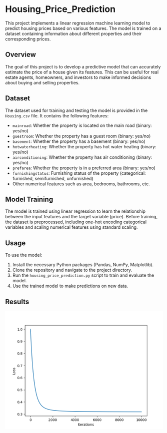 # Housing_Price_Prediction
This project implements a linear regression machine learning model to predict housing prices based on various features. The model is trained on a dataset containing information about different properties and their corresponding prices.

## Overview

The goal of this project is to develop a predictive model that can accurately estimate the price of a house given its features. This can be useful for real estate agents, homeowners, and investors to make informed decisions about buying and selling properties.

## Dataset

The dataset used for training and testing the model is provided in the `Housing.csv` file. It contains the following features:

- `mainroad`: Whether the property is located on the main road (binary: yes/no)
- `guestroom`: Whether the property has a guest room (binary: yes/no)
- `basement`: Whether the property has a basement (binary: yes/no)
- `hotwaterheating`: Whether the property has hot water heating (binary: yes/no)
- `airconditioning`: Whether the property has air conditioning (binary: yes/no)
- `prefarea`: Whether the property is in a preferred area (binary: yes/no)
- `furnishingstatus`: Furnishing status of the property (categorical: furnished, semifurnished, unfurnished)
- Other numerical features such as area, bedrooms, bathrooms, etc.

## Model Training

The model is trained using linear regression to learn the relationship between the input features and the target variable (price). Before training, the dataset is preprocessed, including one-hot encoding categorical variables and scaling numerical features using standard scaling.

## Usage

To use the model:

1. Install the necessary Python packages (Pandas, NumPy, Matplotlib).
2. Clone the repository and navigate to the project directory.
3. Run the `housing_price_prediction.py` script to train and evaluate the model.
4. Use the trained model to make predictions on new data.

## Results
![Model Performance](lossfxnf.png)

